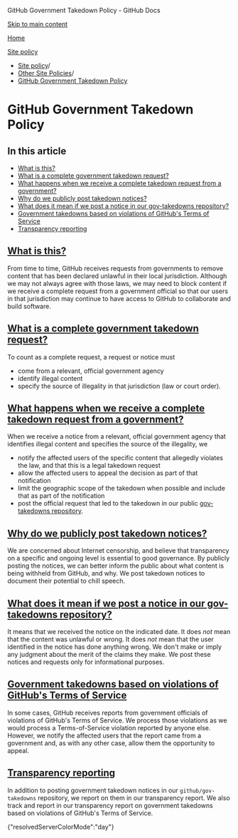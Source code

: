 GitHub Government Takedown Policy - GitHub Docs

[Skip to main content](#main-content)

[Home](/ru)

[Site policy](/ru/site-policy)

* [Site policy](/ru/site-policy)/
* [Other Site Policies](/ru/site-policy/other-site-policies)/
* [GitHub Government Takedown Policy](/ru/site-policy/other-site-policies/github-government-takedown-policy)

GitHub Government Takedown Policy
==========

In this article
----------

* [What is this?](#what-is-this)
* [What is a complete government takedown request?](#what-is-a-complete-government-takedown-request)
* [What happens when we receive a complete takedown request from a government?](#what-happens-when-we-receive-a-complete-takedown-request-from-a-government)
* [Why do we publicly post takedown notices?](#why-do-we-publicly-post-takedown-notices)
* [What does it mean if we post a notice in our gov-takedowns repository?](#what-does-it-mean-if-we-post-a-notice-in-our-gov-takedowns-repository)
* [Government takedowns based on violations of GitHub's Terms of Service](#government-takedowns-based-on-violations-of-githubs-terms-of-service)
* [Transparency reporting](#transparency-reporting)

[What is this?](#what-is-this)
----------

From time to time, GitHub receives requests from governments to remove content that has been declared unlawful in their local jurisdiction. Although we may not always agree with those laws, we may need to block content if we receive a complete request from a government official so that our users in that jurisdiction may continue to have access to GitHub to collaborate and build software.

[What is a complete government takedown request?](#what-is-a-complete-government-takedown-request)
----------

To count as a complete request, a request or notice must

* come from a relevant, official government agency
* identify illegal content
* specify the source of illegality in that jurisdiction (law or court order).

[What happens when we receive a complete takedown request from a government?](#what-happens-when-we-receive-a-complete-takedown-request-from-a-government)
----------

When we receive a notice from a relevant, official government agency that identifies illegal content and specifies the source of the illegality, we

* notify the affected users of the specific content that allegedly violates the law, and that this is a legal takedown request
* allow the affected users to appeal the decision as part of that notification
* limit the geographic scope of the takedown when possible and include that as part of the notification
* post the official request that led to the takedown in our public [gov-takedowns repository](https://github.com/github/gov-takedowns).

[Why do we publicly post takedown notices?](#why-do-we-publicly-post-takedown-notices)
----------

We are concerned about Internet censorship, and believe that transparency on a specific and ongoing level is essential to good governance. By publicly posting the notices, we can better inform the public about what content is being withheld from GitHub, and why. We post takedown notices to document their potential to chill speech.

[What does it mean if we post a notice in our gov-takedowns repository?](#what-does-it-mean-if-we-post-a-notice-in-our-gov-takedowns-repository)
----------

It means that we received the notice on the indicated date. It does *not* mean that the content was unlawful or wrong. It does *not* mean that the user identified in the notice has done anything wrong. We don't make or imply any judgment about the merit of the claims they make. We post these notices and requests only for informational purposes.

[Government takedowns based on violations of GitHub's Terms of Service](#government-takedowns-based-on-violations-of-githubs-terms-of-service)
----------

In some cases, GitHub receives reports from government officials of violations of GitHub's Terms of Service. We process those violations as we would process a Terms-of-Service violation reported by anyone else. However, we notify the affected users that the report came from a government and, as with any other case, allow them the opportunity to appeal.

[Transparency reporting](#transparency-reporting)
----------

In addition to posting government takedown notices in our `github/gov-takedowns` repository, we report on them in our transparency report. We also track and report in our transparency report on government takedowns based on violations of GitHub's Terms of Service.

{"resolvedServerColorMode":"day"}
